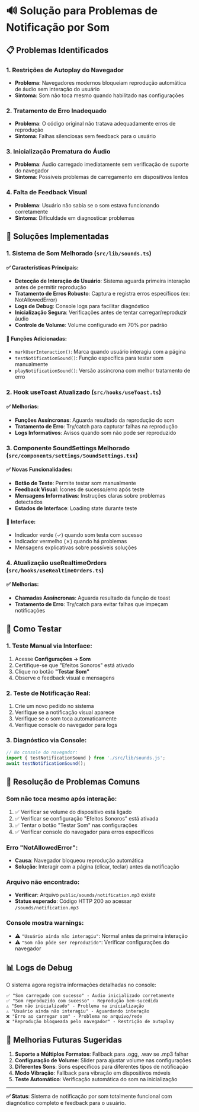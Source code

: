 # 🔊 Solução para Problemas de Notificação por Som

## 📋 Problemas Identificados

### 1. **Restrições de Autoplay do Navegador**
- **Problema**: Navegadores modernos bloqueiam reprodução automática de áudio sem interação do usuário
- **Sintoma**: Som não toca mesmo quando habilitado nas configurações

### 2. **Tratamento de Erro Inadequado**
- **Problema**: O código original não tratava adequadamente erros de reprodução
- **Sintoma**: Falhas silenciosas sem feedback para o usuário

### 3. **Inicialização Prematura do Áudio**
- **Problema**: Áudio carregado imediatamente sem verificação de suporte do navegador
- **Sintoma**: Possíveis problemas de carregamento em dispositivos lentos

### 4. **Falta de Feedback Visual**
- **Problema**: Usuário não sabia se o som estava funcionando corretamente
- **Sintoma**: Dificuldade em diagnosticar problemas

## 🔧 Soluções Implementadas

### 1. **Sistema de Som Melhorado** (`src/lib/sounds.ts`)

#### ✅ **Características Principais:**
- **Detecção de Interação do Usuário**: Sistema aguarda primeira interação antes de permitir reprodução
- **Tratamento de Erros Robusto**: Captura e registra erros específicos (ex: NotAllowedError)
- **Logs de Debug**: Console logs para facilitar diagnóstico
- **Inicialização Segura**: Verificações antes de tentar carregar/reproduzir áudio
- **Controle de Volume**: Volume configurado em 70% por padrão

#### 🔄 **Funções Adicionadas:**
- `markUserInteraction()`: Marca quando usuário interagiu com a página
- `testNotificationSound()`: Função específica para testar som manualmente
- `playNotificationSound()`: Versão assíncrona com melhor tratamento de erro

### 2. **Hook useToast Atualizado** (`src/hooks/useToast.ts`)

#### ✅ **Melhorias:**
- **Funções Assíncronas**: Aguarda resultado da reprodução do som
- **Tratamento de Erro**: Try/catch para capturar falhas na reprodução
- **Logs Informativos**: Avisos quando som não pode ser reproduzido

### 3. **Componente SoundSettings Melhorado** (`src/components/settings/SoundSettings.tsx`)

#### ✅ **Novas Funcionalidades:**
- **Botão de Teste**: Permite testar som manualmente
- **Feedback Visual**: Ícones de sucesso/erro após teste
- **Mensagens Informativas**: Instruções claras sobre problemas detectados
- **Estados de Interface**: Loading state durante teste

#### 🎨 **Interface:**
- Indicador verde (✓) quando som testa com sucesso
- Indicador vermelho (✗) quando há problemas
- Mensagens explicativas sobre possíveis soluções

### 4. **Atualização useRealtimeOrders** (`src/hooks/useRealtimeOrders.ts`)

#### ✅ **Melhorias:**
- **Chamadas Assíncronas**: Aguarda resultado da função de toast
- **Tratamento de Erro**: Try/catch para evitar falhas que impeçam notificações

## 🧪 Como Testar

### 1. **Teste Manual via Interface:**
1. Acesse **Configurações → Som**
2. Certifique-se que "Efeitos Sonoros" está ativado
3. Clique no botão **"Testar Som"**
4. Observe o feedback visual e mensagens

### 2. **Teste de Notificação Real:**
1. Crie um novo pedido no sistema
2. Verifique se a notificação visual aparece
3. Verifique se o som toca automaticamente
4. Verifique console do navegador para logs

### 3. **Diagnóstico via Console:**
```javascript
// No console do navegador:
import { testNotificationSound } from './src/lib/sounds.js';
await testNotificationSound();
```

## 🐛 Resolução de Problemas Comuns

### **Som não toca mesmo após interação:**
1. ✅ Verificar se volume do dispositivo está ligado
2. ✅ Verificar se configuração "Efeitos Sonoros" está ativada
3. ✅ Tentar o botão "Testar Som" nas configurações
4. ✅ Verificar console do navegador para erros específicos

### **Erro "NotAllowedError":**
- **Causa**: Navegador bloqueou reprodução automática
- **Solução**: Interagir com a página (clicar, teclar) antes da notificação

### **Arquivo não encontrado:**
- **Verificar**: Arquivo `public/sounds/notification.mp3` existe
- **Status esperado**: Código HTTP 200 ao acessar `/sounds/notification.mp3`

### **Console mostra warnings:**
- ⚠️ `"Usuário ainda não interagiu"`: Normal antes da primeira interação
- ⚠️ `"Som não pôde ser reproduzido"`: Verificar configurações do navegador

## 📊 Logs de Debug

O sistema agora registra informações detalhadas no console:

```
✅ "Som carregado com sucesso" - Áudio inicializado corretamente
✅ "Som reproduzido com sucesso" - Reprodução bem-sucedida  
⚠️ "Som não inicializado" - Problema na inicialização
⚠️ "Usuário ainda não interagiu" - Aguardando interação
❌ "Erro ao carregar som" - Problema no arquivo/rede
❌ "Reprodução bloqueada pelo navegador" - Restrição de autoplay
```

## 🔮 Melhorias Futuras Sugeridas

1. **Suporte a Múltiplos Formatos**: Fallback para .ogg, .wav se .mp3 falhar
2. **Configuração de Volume**: Slider para ajustar volume nas configurações
3. **Diferentes Sons**: Sons específicos para diferentes tipos de notificação
4. **Modo Vibração**: Fallback para vibração em dispositivos móveis
5. **Teste Automático**: Verificação automática do som na inicialização

---

**✅ Status**: Sistema de notificação por som totalmente funcional com diagnóstico completo e feedback para o usuário.